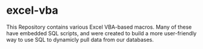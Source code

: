 # excel-vba

This Repository contains various Excel VBA-based macros. Many of these have embedded SQL scripts, and were created to build a more user-friendly way to use SQL to dynamicly pull data from our databases.
